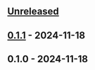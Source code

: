 <a name="unreleased"></a>
## [Unreleased]


<a name="0.1.1"></a>
## [0.1.1] - 2024-11-18

<a name="0.1.0"></a>
## 0.1.0 - 2024-11-18

[Unreleased]: https://github.com/SantosPereira/Mailman/compare/0.1.1...HEAD
[0.1.1]: https://github.com/SantosPereira/Mailman/compare/0.1.0...0.1.1
